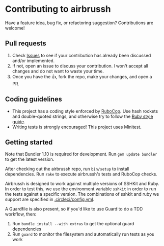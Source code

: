 # Contributing to airbrussh

Have a feature idea, bug fix, or refactoring suggestion? Contributions are welcome!

## Pull requests

1. Check [Issues][] to see if your contribution has already been discussed and/or implemented.
2. If not, open an issue to discuss your contribution. I won't accept all changes and do not want to waste your time.
3. Once you have the :thumbsup:, fork the repo, make your changes, and open a PR.

## Coding guidelines

* This project has a coding style enforced by [RuboCop][]. Use hash rockets and double-quoted strings, and otherwise try to follow the [Ruby style guide][style].
* Writing tests is strongly encouraged! This project uses Minitest.

## Getting started

Note that Bundler 1.10 is required for development. Run `gem update bundler` to get the latest version.

After checking out the airbrussh repo, run `bin/setup` to install dependencies. Run `rake` to execute airbrussh's tests and RuboCop checks.

Airbrussh is designed to work against multiple versions of SSHKit and Ruby. In order to test this, we use the environment variable `sshkit` in order to run the tests against a specific version. The combinations of sshkit and ruby we support are specified in [.circleci/config.yml](.circleci/config.yml).

A Guardfile is also present, so if you'd like to use Guard to do a TDD workflow, then:

1. Run `bundle install --with extras` to get the optional guard dependencies
2. Run `guard` to monitor the filesystem and automatically run tests as you work

[Issues]: https://github.com/mattbrictson/airbrussh/issues
[RuboCop]: https://github.com/bbatsov/rubocop
[style]: https://github.com/bbatsov/ruby-style-guide
